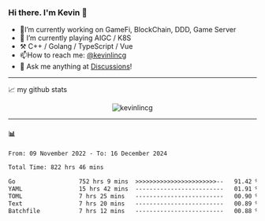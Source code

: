 ### Hi there. I'm Kevin 👋

- 🔭I’m currently working on GameFi, BlockChain, DDD, Game Server
- 🌱 I’m currently playing AIGC / K8S
-   :hammer_and_pick: C++ / Golang / TypeScript / Vue
- 📫How to reach me: [@kevinlincg](https://twitter.com/kevinlincg) 
-   :thought_balloon: Ask me anything at [Discussions](https://github.com/kevinlincg/kevinlincg/issues/new)!

---

📈 my github stats

<p align="center"> <img src="https://github-readme-stats-ouuan.vercel.app/api?username=kevinlincg&theme=dark&show_icons=true&count_private=true" alt="kevinlincg" />

---

#### :bar_chart: 

<!--START_SECTION:waka-->

```txt
From: 09 November 2022 - To: 16 December 2024

Total Time: 822 hrs 46 mins

Go                  752 hrs 9 mins  >>>>>>>>>>>>>>>>>>>>>>>--   91.42 %
YAML                15 hrs 42 mins  -------------------------   01.91 %
TOML                7 hrs 25 mins   -------------------------   00.90 %
Text                7 hrs 20 mins   -------------------------   00.89 %
Batchfile           7 hrs 12 mins   -------------------------   00.88 %
```

<!--END_SECTION:waka-->
